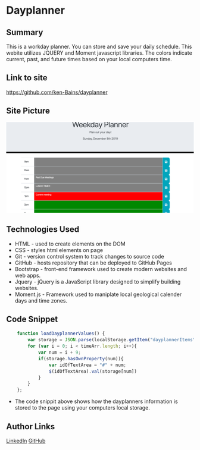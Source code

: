 # Dayplanner

## Summary 
This is a workday planner. You can store and save your daily schedule. This webite utilizes JQUERY and Moment javascript libraries. The colors indicate current, past, and future times based on your local computers time. 

## Link to site
https://github.com/ken-Bains/dayplanner

## Site Picture
![Site](styles/images/dayplanner.png)


## Technologies Used
- HTML - used to create elements on the DOM
- CSS - styles html elements on page
- Git - version control system to track changes to source code
- GitHub - hosts repository that can be deployed to GitHub Pages
- Bootstrap - front-end framework used to create modern websites and web apps.
- Jquery - jQuery is a JavaScript library designed to simplify building websites.
- Moment.js - Framework used to maniplate local geological calender days and time zones.

## Code Snippet
```javascript
    function loadDayplannerValues() {
        var storage = JSON.parse(localStorage.getItem("dayplannerItems"));
        for (var i = 0; i < timeArr.length; i++){
            var num = i + 9;
            if(storage.hasOwnProperty(num)){
                var idOfTextArea = "#" + num;
                $(idOfTextArea).val(storage[num])
            }
        }
    };

```
- The code snippit above shows how the dayplanners information is stored to the page using your computers local storage. 


## Author Links
[LinkedIn](https://www.linkedin.com/in/ken-bains)
[GitHub](https://github.com/ken-Bains)
